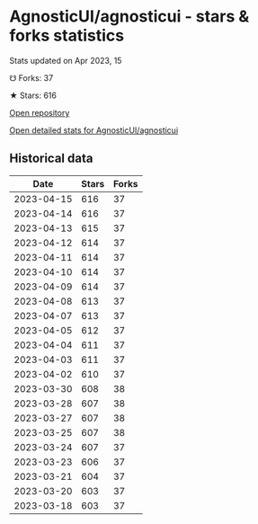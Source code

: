 # AgnosticUI/agnosticui - stars & forks statistics

Stats updated on Apr 2023, 15

☋ Forks: 37

★ Stars: 616

[Open repository](https://github.com/AgnosticUI/agnosticui)

[Open detailed stats for AgnosticUI/agnosticui](https://reviewgithub.com/rep/AgnosticUI/agnosticui)

## Historical data
| Date | Stars | Forks |
|------|-------|-------|
| 2023-04-15 | 616 | 37 | 
| 2023-04-14 | 616 | 37 | 
| 2023-04-13 | 615 | 37 | 
| 2023-04-12 | 614 | 37 | 
| 2023-04-11 | 614 | 37 | 
| 2023-04-10 | 614 | 37 | 
| 2023-04-09 | 614 | 37 | 
| 2023-04-08 | 613 | 37 | 
| 2023-04-07 | 613 | 37 | 
| 2023-04-05 | 612 | 37 | 
| 2023-04-04 | 611 | 37 | 
| 2023-04-03 | 611 | 37 | 
| 2023-04-02 | 610 | 37 | 
| 2023-03-30 | 608 | 38 | 
| 2023-03-28 | 607 | 38 | 
| 2023-03-27 | 607 | 38 | 
| 2023-03-25 | 607 | 38 | 
| 2023-03-24 | 607 | 37 | 
| 2023-03-23 | 606 | 37 | 
| 2023-03-21 | 604 | 37 | 
| 2023-03-20 | 603 | 37 | 
| 2023-03-18 | 603 | 37 | 


